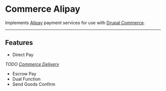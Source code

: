 Commerce Alipay
===============

Implements [Alipay](http://www.alipay.com) payment services
for use with [Drupal Commerce](http://drupal.org/project/commerce).

---

Features
---------

- Direct Pay

_TODO [Commerce Delivery](http://drupal.org/project/commerce)_

- Escrow Pay
- Dual Function
- Send Goods Confirm


